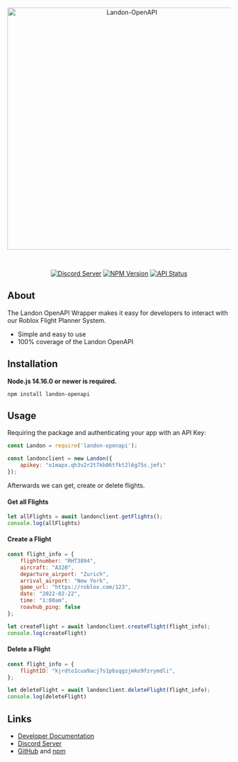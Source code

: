 <div align="center">
  <br />
  <p>
    <a href="https://developers.roavhub.org/"><img src="https://pileshare.com/u/edQNpM" width="546" alt="Landon-OpenAPI" /></a>
  </p>
  <br />
  <p>
    <a href="https://discord.gg/uTAwkPAnas"><img src="https://img.shields.io/badge/Discord-1.8k-brightgreen?style=flat-square&logo=discord&logoColor=white" alt="Discord Server" /></a>
    <a href="https://www.npmjs.com/package/landon-openapi"><img src="https://img.shields.io/badge/npm-v2.0.1-blue?style=flat-square&logo=npm" alt="NPM Version" /></a>
    <a href="https://developers.roavflights.com/"><img src="https://img.shields.io/badge/API-ready-blueviolet?style=flat-square" alt="API Status" /></a>
  </p>
</div>

## About

The Landon OpenAPI Wrapper makes it easy for developers to interact with our Roblox Flight Planner System.

- Simple and easy to use
- 100% coverage of the Landon OpenAPI

## Installation

**Node.js 14.16.0 or newer is required.**

```sh-session
npm install landon-openapi
```

## Usage

Requiring the package and authenticating your app with an API Key:

```js
const Landon = require('landon-openapi');

const landonclient = new Landon({
    apikey: "o1mapx.qh3v2r2t7kb06tfkt2l6g75s.jmfi"
});
```

Afterwards we can get, create or delete flights.
#### Get all Flights

```js
let allFlights = await landonclient.getFlights();
console.log(allFlights)
```

#### Create a Flight

```js
const flight_info = {
    flightnumber: "RHT3894",
    aircraft: "A320",
    departure_airport: "Zurich",
    arrival_airport: "New York",
    game_url: "https://roblox.com/123",
    date: "2022-02-22",
    time: "1:00am",
    roavhub_ping: false
};

let createFlight = await landonclient.createFlight(flight_info);
console.log(createFlight)
```

#### Delete a Flight

```js
const flight_info = {
    flightID: "kjrdto1cua9acj7s1pbsqgzjmko9fzrymdli",
};

let deleteFlight = await landonclient.deleteFlight(flight_info);
console.log(deleteFlight)
```

## Links

- [Developer Documentation](https://developers.roavflights.com)
- [Discord Server](https://discord.gg/uTAwkPAnas)
- [GitHub](https://github.com/JoshyRBLX/landon-openapi) and [npm](https://www.npmjs.com/package/landon-openapi)

